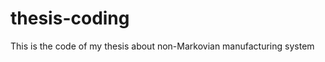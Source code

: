thesis-coding
=============

This is the code of my thesis about non-Markovian manufacturing system 
